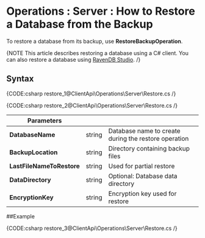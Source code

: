 ﻿# Operations : Server : How to Restore a Database from the Backup

To restore a database from its backup, use **RestoreBackupOperation**. 

{NOTE This article describes restoring a database using a C# client. You can also restore a database using [RavenDB Studio](../../../studio/server/databases/create-new-database/from-backup). /}

## Syntax

{CODE:csharp restore_1@ClientApi\Operations\Server\Restore.cs /}

{CODE:csharp restore_2@ClientApi\Operations\Server\Restore.cs /}

| Parameters | | |
| ------------- | ------------- | ----- |
| **DatabaseName** | string | Database name to create during the restore operation |
| **BackupLocation** | string | Directory containing backup files |
| **LastFileNameToRestore** | string | Used for partial restore |
| **DataDirectory** | string | Optional: Database data directory |
| **EncryptionKey** | string | Encryption key used for restore |

##Example

{CODE:csharp restore_3@ClientApi\Operations\Server\Restore.cs /}
